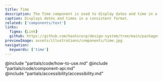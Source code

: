 ```yaml
---
title: Time
description: The Time component is used to display dates and time in a consistent format.
caption: Displays dates and times in a consistent format.
related: ['components/text']
links:
  figma: {Link}
  github: https://github.com/hashicorp/design-system/tree/main/packages/components/src/components/hds/time
previewImage: assets/illustrations/components/time.jpg
navigation:
  keywords: ['time']
---
```


<section data-tab="Code">
  @include "partials/code/how-to-use.md"
  @include "partials/code/component-api.md"
</section>

<section data-tab="Accessibility">
  @include "partials/accessibility/accessibility.md"
</section>
